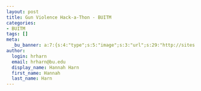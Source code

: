 ```yaml
---
layout: post
title: Gun Violence Hack-a-Thon - BUITM
categories:
- BUITM
tags: []
meta:
  _bu_banner: a:7:{s:4:"type";s:5:"image";s:3:"url";s:29:"http://sites.bu.edu/wtbu/files/2018/09/buitm.jpg";s:3:"alt";s:0:"";s:7:"post_id";s:4:"2754";s:4:"html";s:0:"";s:8:"position";s:12:"contentWidth";s:7:"caption";s:0:"";}
author:
  login: hrharn
  email: hrharn@bu.edu
  display_name: Hannah Harn
  first_name: Hannah
  last_name: Harn
---
```

